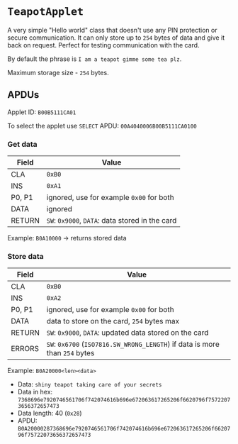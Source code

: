 # `TeapotApplet`

A very simple "Hello world" class that doesn't use any PIN protection or secure communication. It can only store up to `254` bytes of data and give it back on request. Perfect for testing communication with the card.

By default the phrase is `I am a teapot gimme some tea plz`.

Maximum storage size - `254` bytes.

## APDUs

Applet ID: `B00B5111CA01`

To select the applet use `SELECT` APDU: `00A4040006B00B5111CA0100`

### Get data

| Field  | Value                                    |
| ------ | ---------------------------------------- |
| CLA    | `0xB0`                                   |
| INS    | `0xA1`                                   |
| P0, P1 | ignored, use for example `0x00` for both |
| DATA   | ignored                                  |
| RETURN | `SW`: `0x9000`, `DATA`: data stored in the card |

Example: `B0A10000` -> returns stored data

### Store data

| Field  | Value                                    |
| ------ | ---------------------------------------- |
| CLA    | `0xB0`                                   |
| INS    | `0xA2`                                   |
| P0, P1 | ignored, use for example `0x00` for both |
| DATA   | data to store on the card, `254` bytes max  |
| RETURN | `SW`: `0x9000`, `DATA`: updated data stored on the card |
| ERRORS | `SW`: `0x6700` (`ISO7816.SW_WRONG_LENGTH`) if data is more than `254` bytes |

Example: `B0A20000<len><data>`

- Data: `shiny teapot taking care of your secrets`
- Data in hex: `7368696e7920746561706f742074616b696e672063617265206f6620796f75722073656372657473`
- Data length: 40 (`0x28`)
- APDU: `B0A20000287368696e7920746561706f742074616b696e672063617265206f6620796f75722073656372657473`
